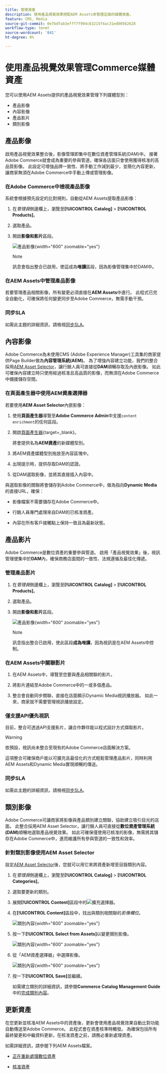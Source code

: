 ```yaml
---
title: 管理資產
description: 使用產品視覺效果搭配AEM Assets來管理店面的媒體資產。
feature: CMS, Media
source-git-commit: 0e7bdfab3efff7f994c63215f4ac31ed00562628
workflow-type: tm+mt
source-wordcount: '841'
ht-degree: 0%

---
```



# 使用產品視覺效果管理Commerce媒體資產

<!--In ACAP-844, this topic was linked to from the Commerce Admin products images and videos when the Assets integration is enabled. If the URL to the topic changes, be sure to add a redirect.-->

您可以使用AEM Assets提供的產品視覺效果管理下列媒體型別：

* 產品影像
* 內容影像
* 產品影片
* 類別影像

## 產品影像

啟用產品視覺效果整合後，影像管理即集中在數位資產管理系統(DAM)中。 接著Adobe Commerce就會成為重要的參與管道，確保各店面只會使用獲得核准的高品質影像。 此設定可增強品牌一致性、將手動工作減到最少，並簡化內容更新，讓商家無須在Adobe Commerce中手動上傳或管理影像。

### 在Adobe Commerce中檢視產品影像

系統會根據預先設定的比對規則，自動從AEM Assets提取產品影像：

1. 在&#x200B;_管理員_&#x200B;側邊欄上，瀏覽至&#x200B;**[!UICONTROL Catalog]** > **[!UICONTROL Products]**。

1. 選取產品。

1. 開啟&#x200B;**影像和影片**&#x200B;區段。

   ![產品影像](assets/product-image.png){width="600" zoomable="yes"}

   >[!NOTE]
   >
   > 訊息會指出整合已啟用，使這成為&#x200B;**唯讀**&#x200B;區段，因為影像管理集中於DAM中。

### 在AEM Assets中管理產品影像

若要管理產品相關影像，所有變更必須直接在&#x200B;**AEM Assets**&#x200B;中進行。 此程式已完全自動化，可確保將任何變更同步至Adobe Commerce，無需手動干預。

### 同步SLA

如需此主題的詳細資訊，請檢視[同步SLA](get-started/setup-synchronization.md#synchronization-sla)。

## 內容影像

Adobe Commerce為未使用CMS (Adobe Experience Manager)工具集的商家提供Page Builder做為&#x200B;**內容管理系統(AEM)**。 為了增強內容建立功能，我們的整合採用[AEM Asset Selector](synchronize/asset-selector-integration.md)，讓行銷人員可直接從&#x200B;**DAM**&#x200B;順暢存取及內嵌影像。 如此可確保內容建立時只使用經過核准且高品質的影像，而無須在Adobe Commerce中備援儲存空間。

### 在頁面產生器中使用AEM資產選擇器

若要使用&#x200B;**AEM Asset Selector**&#x200B;內嵌影像：

1. 使用&#x200B;**頁面產生器**&#x200B;導覽至&#x200B;**Adobe Commerce Admin**&#x200B;中支援`content enrichment`的任何區段。

1. 開啟[頁面產生器](https://developer.adobe.com/commerce/frontend-core/page-builder/){target=_blank}。

   將會提供名為&#x200B;**AEM資產**&#x200B;的新媒體型別。

1. 將AEM資產媒體型別拖放至內容區塊中。

1. 出現提示時，提供存取DAM的認證。

1. 從DAM選取影像，並將其直接插入內容中。

與選取影像的關聯將會儲存到Adobe Commerce中，做為指向&#x200B;**Dynamic Media**&#x200B;的直接URL，確保：

* 影像檔案不需要儲存在Adobe Commerce中。

* 行銷人員專門處理來自DAM的已核准資產。

* 內容在所有客戶接觸點上保持一致且為最新狀態。

## 產品影片

Adobe Commerce是數位資產的重要參與管道。 啟用「產品視覺效果」後，視訊管理便集中於&#x200B;**DAM**&#x200B;內，確保商務店面間的一致性、法規遵循及最佳化傳遞。

### 管理產品影片

1. 在&#x200B;_管理員_&#x200B;側邊欄上，瀏覽至&#x200B;**[!UICONTROL Catalog]** > **[!UICONTROL Products]**。

1. 選取產品。

1. 開啟&#x200B;**影像和影片**&#x200B;區段。

   ![產品影像](assets/product-image.png){width="600" zoomable="yes"}

   >[!NOTE]
   >
   > 訊息指出整合已啟用，使此區段&#x200B;**成為唯讀**，因為視訊是在AEM Assets中控制。

### 在AEM Assets中關聯影片

1. 在AEM Assets中，導覽至您要與產品相關聯的影片。

1. 將影片連結至Adobe Commerce中的一或多個產品。

1. 整合會自動同步關聯，直接在店面顯示Dynamic Media視訊播放器。 如此一來，商家就不需要管理視訊播放設定。

### 僅支援API優先視訊

目前，整合可透過API支援影片，讓合作夥伴能以程式設計方式擷取影片。

>[!WARNING]
>
> 依預設，視訊尚未整合至現有的Adobe Commerce店面解決方案。

這項整合可確保商戶能以可擴充且最佳化的方式輕鬆管理產品影片，同時利用AEM Assets和Dynamic Media實現順暢的傳送。

### 同步SLA

如需此主題的詳細資訊，請檢視[同步SLA](get-started/setup-synchronization.md#synchronization-sla)。

## 類別影像

Adobe Commerce可讓商家將影像與產品類別建立關聯，協助建立吸引目光的店面。 此整合採用AEM Asset Selector，讓行銷人員可直接從&#x200B;**數位資產管理系統(DAM)**&#x200B;順暢地選取產品視覺效果。 如此可確保僅使用已核准的影像，無需將其儲存在Adobe Commerce中，進而維護所有參與管道的一致性和效率。

### 針對類別影像使用AEM Asset Selector

設定[AEM Asset Selector](synchronize/asset-selector-integration.md)後，您就可以用它來將資產新增至目錄類別內容。

1. 在&#x200B;_管理員_&#x200B;側邊欄上，瀏覽至&#x200B;**[!UICONTROL Catalog]** > **[!UICONTROL Categories]**。

1. 選取要更新的類別。

1. 展開&#x200B;**[!UICONTROL Content]**&#x200B;區段中的![擴充選擇器](../assets/icon-display-expand.png)。

1. 在&#x200B;**[!UICONTROL Content]**&#x200B;區段中，找出與類別相關聯的&#x200B;*影像欄位*。

   ![類別內容](assets/category-asset.png){width="600" zoomable="yes"}

1. 按一下&#x200B;**[!UICONTROL Select from Assets]**&#x200B;以變更類別影像。

   ![類別內容](assets/asset-view.png){width="600" zoomable="yes"}

1. 從「AEM資產選擇器」中選擇影像。

   ![類別內容](assets/select-image.png){width="600" zoomable="yes"}

1. 按一下&#x200B;**[!UICONTROL Save]**&#x200B;並繼續。

   如需建立類別的詳細資訊，請參閱&#x200B;**Commerce Catalog Management Guide**&#x200B;中的[完成類別內容](https://experienceleague.adobe.com/zh-hant/docs/commerce-admin/catalog/categories/create/category-create#step-3-complete-the-category-content)。

## 更新資產

在您更新並核准AEM Assets中的資產後，更新會使用產品視覺效果自動比對功能自動傳送至Adobe Commerce。 此程式會在資產核準時觸發。 為確保包括所有最終變更和中繼資料更新，在核准資產之前，請務必重新處理資產。

如需詳細資訊，請參閱下列AEM Assets檔案。

* [正在重新處理數位資產](https://experienceleague.adobe.com/zh-hant/docs/experience-manager-cloud-service/content/assets/manage/reprocessing)

* [核准資產](https://experienceleague.adobe.com/zh-hant/docs/experience-manager-cloud-service/content/assets/dynamicmedia/dynamic-media-open-apis/approve-assets)
